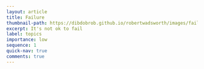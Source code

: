 ```yaml
---
layout: article
title: Failure
thumbnail-path: https://dibdobrob.github.io/robertwadsworth/images/failure.png
excerpt: It's not ok to fail
label: topics
importance: low
sequence: 1
quick-nav: true
comments: true
---
```

